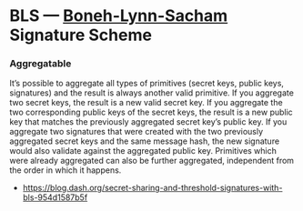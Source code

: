 # BLS — [Boneh-Lynn-Sacham](https://en.wikipedia.org/wiki/Boneh–Lynn–Shacham) Signature Scheme



### Aggregatable

It’s possible to aggregate all types of primitives (secret keys, public keys, signatures) and the result is always another valid primitive. If you aggregate two secret keys, the result is a new valid secret key. If you aggregate the two corresponding public keys of the secret keys, the result is a new public key that matches the previously aggregated secret key’s public key. If you aggregate two signatures that were created with the two previously aggregated secret keys and the same message hash, the new signature would also validate against the aggregated public key. Primitives which were already aggregated can also be further aggregated, independent from the order in which it happens.

- https://blog.dash.org/secret-sharing-and-threshold-signatures-with-bls-954d1587b5f

